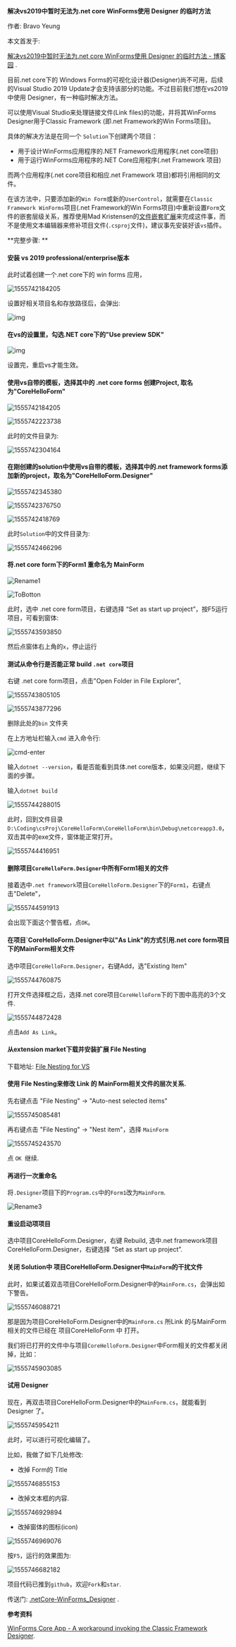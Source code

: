 **解决vs2019中暂时无法为.net core WinForms使用 Designer 的临时方法**

作者: Bravo Yeung

本文首发于: 

[解决vs2019中暂时无法为.net core WinForms使用 Designer 的临时方法 - 博客园](https://www.cnblogs.com/enjoy233/p/workaround_to_use_the_designer_in_winForms_Core_App.html)  .

目前.net core下的 Windows Forms的可视化设计器(Designer)尚不可用，后续的Visual Studio 2019 Update才会支持该部分的功能。不过目前我们想在vs2019中使用 Designer，有一种临时解决方法。

可以使用Visual Studio来处理链接文件(Link files)的功能，并将其WinForms Designer用于Classic Framework (即.net Framework的Win Forms项目)。

具体的解决方法是在同一个 `Solution`下创建两个项目：

- 用于设计WinForms应用程序的.NET Framework应用程序(.net core项目)
- 用于运行WinForms应用程序的.NET Core应用程序(.net Framework 项目)

而两个应用程序(.net core项目和相应.net Framework 项目)都将引用相同的文件。



在该方法中，只要添加新的`Win Form`或新的`UserControl`，就需要在`Classic Framework WinForms`项目(.net Framework的Win Forms项目)中重新设置`Form`文件的嵌套层级关系，推荐使用Mad Kristensen的[文件嵌套扩展](https://marketplace.visualstudio.com/items?itemName=MadsKristensen.FileNesting)来完成这件事，而不是使用文本编辑器来修补项目文件(`.csproj`文件)，建议事先安装好该`vs`插件。



**完整步骤: **

#### 安装 vs 2019 professional/enterprise版本

此时试着创建一个.net core下的 win forms 应用，

![1555742184205](./screenShots/p1.png)

设置好相关项目名和存放路径后，会弹出:

![img](./screenShots/p2.jpg) 



#### 在vs的设置里，勾选.NET core下的"Use preview SDK"

![img](./screenShots/p3.jpg) 

设置完，重启vs才能生效。



#### 使用vs自带的模板，选择其中的 .net core forms 创建Project, 取名为"CoreHelloForm"



![1555742184205](./screenShots/1555742184205.png)



![1555742223738](./screenShots/1555742223738.png)



此时的文件目录为:

![1555742304164](./screenShots/1555742304164.png)



#### 在刚创建的solution中使用vs自带的模板，选择其中的.net framework forms添加新的project，取名为"CoreHelloForm.Designer"

![1555742345380](./screenShots/1555742345380.png)



![1555742376750](./screenShots/1555742376750.png)



![1555742418769](./screenShots/1555742418769.png)



此时`Solution`中的文件目录为:

![1555742466296](./screenShots/1555742466296.png)



#### 将.net core form下的Form1 重命名为 MainForm

![Rename1](./screenShots/Rename1.gif)





![ToBotton](./screenShots/ToBotton.gif)



此时，选中 .net core form项目，右键选择 “Set as start up project”，按F5运行项目，可看到窗体:

![1555743593850](./screenShots/1555743593850.png)



然后点窗体右上角的`x`，停止运行



#### 测试从命令行是否能正常 build `.net core`项目

右键 .net core form项目，点击"Open Folder in File Explorer",

![1555743805105](./screenShots/1555743805105.png)



![1555743877296](./screenShots/1555743877296.png)



删除此处的`bin` 文件夹

在上方地址栏输入`cmd` 进入命令行:

![cmd-enter](./screenShots/cmd-enter.png)



输入`dotnet --version`，看是否能看到具体.net core版本，如果没问题，继续下面的步骤。

输入`dotnet build`

![1555744288015](./screenShots/1555744288015.png)



此时，回到文件目录`D:\Coding\csProj\CoreHelloForm\CoreHelloForm\bin\Debug\netcoreapp3.0`，双击其中的exe文件，窗体能正常打开。

![1555744416951](./screenShots/1555744416951.png)



#### 删除项目`CoreHelloForm.Designer`中所有Form1相关的文件

接着选中`.net framework`项目`CoreHelloForm.Designer`下的`Form1`，右键点击"Delete"，

![1555744591913](./screenShots/1555744591913.png)

会出现下面这个警告框，点`OK`。



#### 在项目`CoreHelloForm.Designer中以"As Link"的方式引用.net core form项目下的MainForm相关文件

选中项目`CoreHelloForm.Designer`，右键Add，选"Existing Item"

![1555744760875](./screenShots/1555744760875.png)



打开文件选择框之后，选择.net core项目`CoreHelloForm`下的下图中高亮的3个文件.

![1555744872428](./screenShots/1555744872428.png)

点击`Add As Link`。



#### 从extension market下载并安装扩展 File Nesting

下载地址: [File Nesting for VS](https://marketplace.visualstudio.com/items?itemName=MadsKristensen.FileNesting)




#### 使用 File Nesting来修改 Link 的 MainForm相关文件的层次关系.

先右键点击 "File Nesting" -> "Auto-nest selected items"

![1555745085481](./screenShots/1555745085481.png)



再右键点击 "File Nesting" -> "Nest item"，选择 `MainForm`

![1555745243570](./screenShots/1555745243570.png)

点 `OK `继续.



#### 再进行一次重命名

将`.Designer`项目下的`Program.cs`中的`Form1`改为`MainForm`.

![Rename3](./screenShots/Rename3.gif)



#### 重设启动项项目

选中项目CoreHelloForm.Designer，右键 Rebuild,  选中.net framework项目CoreHelloForm.Designer，右键选择 “Set as start up project”. 



#### 关闭 Solution中 项目CoreHelloForm.Designer中`MainForm`的干扰文件

此时，如果试着双击项目CoreHelloForm.Designer中的`MainForm.cs`，会弹出如下警告。

![1555746088721](./screenShots/1555746088721.png)

那是因为项目CoreHelloForm.Designer中的`MainForm.cs` 所Link 的与MainForm相关的文件已经在 项目CoreHelloForm 中 打开。



我们将已打开的文件中与项目`CoreHelloForm.Designer`中Form相关的文件都关闭掉，比如：

![1555745903085](./screenShots/1555745903085.png)



#### 试用 Designer

现在，再双击项目CoreHelloForm.Designer中的`MainForm.cs`，就能看到 Designer 了。

![1555745954211](./screenShots/1555745954211.png)



此时，可以进行可视化编辑了。

比如，我做了如下几处修改:

- 改掉 Form的 Title

![1555746855153](./screenShots/1555746855153.png)



- 改掉文本框的内容.

![1555746929894](./screenShots/1555746929894.png)



- 改掉窗体的图标(icon)

![1555746969076](./screenShots/1555746969076.png)



按`F5`，运行的效果图为:

![1555746682182](./screenShots/1555746682182.png)



项目代码已推到`github`，欢迎`Fork`和`star`.

传送门: [.netCore-WinForms_Designer](https://github.com/yanglr/.netCore-WinForms_Designer) .

**参考资料**

[WinForms Core App - A workaround invoking the Classic Framework Designer](https://github.com/dotnet/winforms/blob/1225f79dce17253a629d1a65c3c13f7a77cbaba1/Documentation/winforms-designer.md). 
